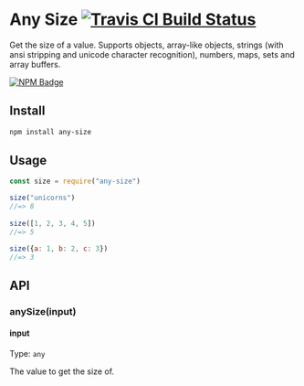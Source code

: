 # Any Size [![Travis CI Build Status](https://img.shields.io/travis/com/Richienb/any-size/master.svg?style=for-the-badge)](https://travis-ci.com/Richienb/any-size)

Get the size of a value. Supports objects, array-like objects, strings (with ansi stripping and unicode character recognition), numbers, maps, sets and array buffers.

[![NPM Badge](https://nodei.co/npm/any-size.png)](https://npmjs.com/package/any-size)

## Install

```sh
npm install any-size
```

## Usage

```js
const size = require("any-size")

size("unicorns")
//=> 8
 
size([1, 2, 3, 4, 5])
//=> 5

size({a: 1, b: 2, c: 3})
//=> 3
```

## API

### anySize(input)

#### input

Type: `any`

The value to get the size of.
